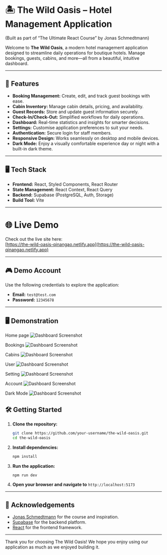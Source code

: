 # 🏝️ The Wild Oasis – Hotel Management Application

(Built as part of “The Ultimate React Course” by Jonas Schmedtmann)

Welcome to **The Wild Oasis**, a modern hotel management application designed to streamline daily operations for boutique hotels. Manage bookings, guests, cabins, and more—all from a beautiful, intuitive dashboard.

---

## 🚀 Features

- **Booking Management:** Create, edit, and track guest bookings with ease.
- **Cabin Inventory:** Manage cabin details, pricing, and availability.
- **Guest Records:** Store and update guest information securely.
- **Check-In/Check-Out:** Simplified workflows for daily operations.
- **Dashboard:** Real-time statistics and insights for smarter decisions.
- **Settings:** Customise application preferences to suit your needs.
- **Authentication:** Secure login for staff members.
- **Responsive Design:** Works seamlessly on desktop and mobile devices.
- **Dark Mode:** Enjoy a visually comfortable experience day or night with a built-in dark theme.

---

## 🖥️ Tech Stack

- **Frontend:** React, Styled Components, React Router
- **State Management:** React Context, React Query
- **Backend:** Supabase (PostgreSQL, Auth, Storage)
- **Build Tool:** Vite

---

# 🌐 Live Demo

Check out the live site here:  
[https://the-wild-oasis-qinangao.netlify.app](https://the-wild-oasis-qinangao.netlify.app)

---

## 🎮 Demo Account

Use the following credentials to explore the application:

- **Email:** `test@test.com`
- **Password:** `12345678`

---

## 🖥️ Demonstration

Home page
![Dashboard Screenshot](assets/Home.PNG)

Bookings
![Dashboard Screenshot](assets/Booking.PNG)

Cabins
![Dashboard Screenshot](assets/Cabins.PNG)

User
![Dashboard Screenshot](assets/User.PNG)

Setting
![Dashboard Screenshot](assets/Setting.PNG)

Account
![Dashboard Screenshot](assets/Account.PNG)

Dark Mode
![Dashboard Screenshot](assets/Darkmode.PNG)

## 🛠️ Getting Started

1. **Clone the repository:**
   ```sh
   git clone https://github.com/your-username/the-wild-oasis.git
   cd the-wild-oasis
   ```
2. **Install dependencies:**
   ```sh
   npm install
   ```
3. **Run the application:**
   ```sh
   npm run dev
   ```
4. **Open your browser and navigate to** `http://localhost:5173`

---

## 🙏 Acknowledgements

- [Jonas Schmedtmann](https://codingheroes.io/) for the course and inspiration.
- [Supabase](https://supabase.com/) for the backend platform.
- [React](https://react.dev/) for the frontend framework.

---

Thank you for choosing The Wild Oasis! We hope you enjoy using our application as much as we enjoyed building it.
